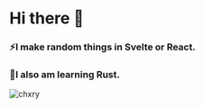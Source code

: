 # Hi there 👋

### ⚡I make random things in Svelte or React.

### 🌱I also am learning Rust.
<img src="https://github-readme-stats.vercel.app/api/top-langs?username=chxry&cache_seconds=0&hide=c%23&langs_count=20&theme=dark&bg_color=111111&title_color=ffffff&text_color=ffffff&cache_seconds=1800&locale=en&layout=compact" alt="chxry" />
